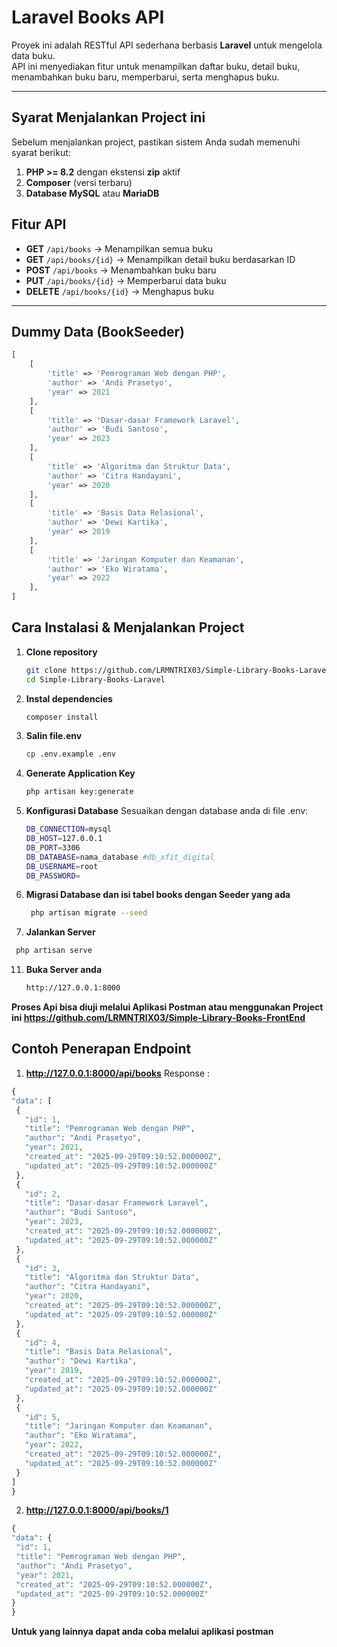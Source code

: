 # Laravel Books API

Proyek ini adalah RESTful API sederhana berbasis **Laravel** untuk mengelola data buku.  
API ini menyediakan fitur untuk menampilkan daftar buku, detail buku, menambahkan buku baru, memperbarui, serta menghapus buku.

---
## Syarat Menjalankan Project ini

Sebelum menjalankan project, pastikan sistem Anda sudah memenuhi syarat berikut:
1. **PHP >= 8.2** dengan ekstensi **zip** aktif  
2. **Composer** (versi terbaru)  
3. **Database MySQL** atau **MariaDB**

## Fitur API

- **GET** `/api/books` → Menampilkan semua buku
- **GET** `/api/books/{id}` → Menampilkan detail buku berdasarkan ID
- **POST** `/api/books` → Menambahkan buku baru
- **PUT** `/api/books/{id}` → Memperbarui data buku
- **DELETE** `/api/books/{id}` → Menghapus buku

---

## Dummy Data (BookSeeder)

```php
[
    [
        'title' => 'Pemrograman Web dengan PHP',
        'author' => 'Andi Prasetyo',
        'year' => 2021
    ],
    [
        'title' => 'Dasar-dasar Framework Laravel',
        'author' => 'Budi Santoso',
        'year' => 2023
    ],
    [
        'title' => 'Algoritma dan Struktur Data',
        'author' => 'Citra Handayani',
        'year' => 2020
    ],
    [
        'title' => 'Basis Data Relasional',
        'author' => 'Dewi Kartika',
        'year' => 2019
    ],
    [
        'title' => 'Jaringan Komputer dan Keamanan',
        'author' => 'Eko Wiratama',
        'year' => 2022
    ],
]
```



## Cara Instalasi & Menjalankan Project

1. **Clone repository**
   ```bash
   git clone https://github.com/LRMNTRIX03/Simple-Library-Books-Laravel.git
   cd Simple-Library-Books-Laravel
    ```
   
2. **Instal dependencies**
   ```bash
   composer install
    ```
   
3. **Salin file.env**
   ```bash
   cp .env.example .env
    ```

5. **Generate Application Key**
   ```bash
   php artisan key:generate
    ```

6. **Konfigurasi Database**
   Sesuaikan dengan database anda di file .env:
   
    ```bash
    DB_CONNECTION=mysql
    DB_HOST=127.0.0.1
    DB_PORT=3306
    DB_DATABASE=nama_database #db_xfit_digital
    DB_USERNAME=root
    DB_PASSWORD=
     ```

8. **Migrasi Database dan isi tabel books dengan Seeder yang ada**
   ```bash
    php artisan migrate --seed
     ```

10. **Jalankan Server**
   ```bash
    php artisan serve
 ```

11. **Buka Server anda**
    ```bash
    http://127.0.0.1:8000

   **Proses Api bisa diuji melalui Aplikasi Postman atau menggunakan Project ini
   https://github.com/LRMNTRIX03/Simple-Library-Books-FrontEnd**

   ## Contoh Penerapan Endpoint
   1. **http://127.0.0.1:8000/api/books** 
   Response :
   ```php
   {
  "data": [
    {
      "id": 1,
      "title": "Pemrograman Web dengan PHP",
      "author": "Andi Prasetyo",
      "year": 2021,
      "created_at": "2025-09-29T09:10:52.000000Z",
      "updated_at": "2025-09-29T09:10:52.000000Z"
    },
    {
      "id": 2,
      "title": "Dasar-dasar Framework Laravel",
      "author": "Budi Santoso",
      "year": 2023,
      "created_at": "2025-09-29T09:10:52.000000Z",
      "updated_at": "2025-09-29T09:10:52.000000Z"
    },
    {
      "id": 3,
      "title": "Algoritma dan Struktur Data",
      "author": "Citra Handayani",
      "year": 2020,
      "created_at": "2025-09-29T09:10:52.000000Z",
      "updated_at": "2025-09-29T09:10:52.000000Z"
    },
    {
      "id": 4,
      "title": "Basis Data Relasional",
      "author": "Dewi Kartika",
      "year": 2019,
      "created_at": "2025-09-29T09:10:52.000000Z",
      "updated_at": "2025-09-29T09:10:52.000000Z"
    },
    {
      "id": 5,
      "title": "Jaringan Komputer dan Keamanan",
      "author": "Eko Wiratama",
      "year": 2022,
      "created_at": "2025-09-29T09:10:52.000000Z",
      "updated_at": "2025-09-29T09:10:52.000000Z"
    }
  ]
}
   ```
   2. **http://127.0.0.1:8000/api/books/1** 
   ```php
{
  "data": {
    "id": 1,
    "title": "Pemrograman Web dengan PHP",
    "author": "Andi Prasetyo",
    "year": 2021,
    "created_at": "2025-09-29T09:10:52.000000Z",
    "updated_at": "2025-09-29T09:10:52.000000Z"
  }
}
   ```
   **Untuk yang lainnya dapat anda coba melalui aplikasi postman**
